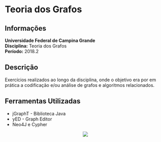 # Teoria dos Grafos

## Informações

**Universidade Federal de Campina Grande**  
**Disciplina:** Teoria dos Grafos  
**Período:** 2018.2

## Descrição

Exercícios realizados ao longo da disciplina, onde o objetivo era por em prática a codificação e/ou análise de grafos e algoritmos relacionados.

## Ferramentas Utilizadas

* jGraphT - Biblioteca Java
* yED - Graph Editor
* Neo4J e Cypher


<p align="center">
  <img src="http://alumni.computacao.ufcg.edu.br/static/logica/images/logo.png"/>
</p>
